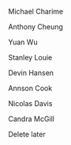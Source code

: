 Michael Charime

Anthony Cheung

Yuan Wu

Stanley Louie

Devin Hansen

Annson Cook

Nicolas Davis

Candra McGill

Delete later
